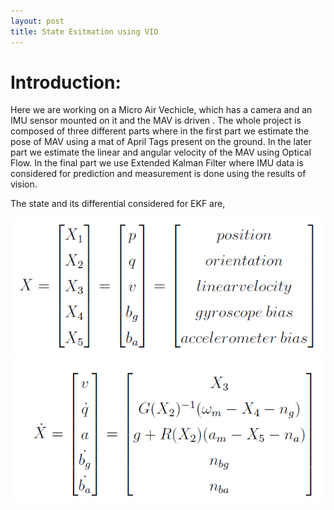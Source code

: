 ```yaml
---
layout: post
title: State Esitmation using VIO
---
```


# Introduction: #
Here we are working on a Micro Air Vechicle, which has a camera and an IMU sensor mounted on it and the MAV is driven . The whole project is composed of three different parts where in the first part we estimate the pose of MAV using a mat of April Tags present on the ground. In the later part we estimate the linear and angular velocity of the MAV using Optical Flow. In the final part we use Extended Kalman Filter where IMU data is considered for prediction and measurement is done using the results of vision.

The state and its differential considered for EKF are,

![EKF-1](/images/EKF-1.PNG)![EKF-2](/images/EKF-2.PNG)

